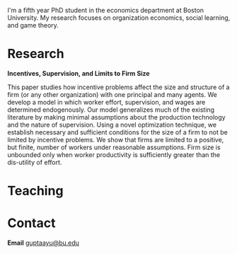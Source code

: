 I'm a fifth year PhD student in the economics department at Boston University. My research focuses on organization economics, social learning, and game theory.

# Research

**Incentives, Supervision, and Limits to Firm Size**

This paper studies how incentive problems affect the size and structure of a firm (or any other organization) with one principal and many agents. We develop a model in which worker effort, supervision, and wages are determined endogenously. Our model generalizes much of the existing literature by making minimal assumptions about the production technology and the nature of supervision. Using a novel optimization technique, we establish necessary and sufficient conditions for the size of a firm to not be limited by incentive problems. We show that firms are limited to a positive, but finite, number of workers under reasonable assumptions. Firm size is unbounded only when worker productivity is sufficiently greater than the dis-utility of effort.

# Teaching

# Contact

**Email** guptaayu@bu.edu
